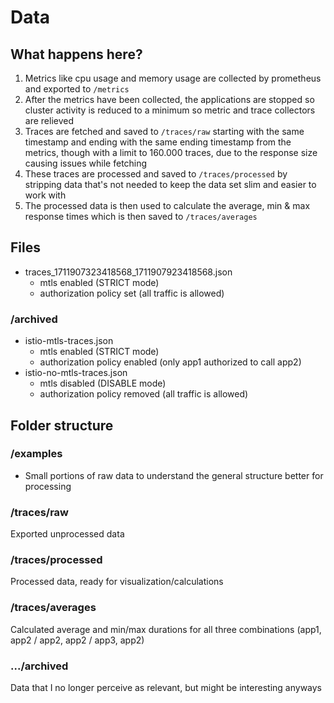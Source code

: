 # Data

## What happens here?

1. Metrics like cpu usage and memory usage are collected by prometheus and exported to `/metrics`
2. After the metrics have been collected, the applications are stopped so cluster activity is reduced to a minimum so metric and trace collectors are relieved
3. Traces are fetched and saved to `/traces/raw` starting with the same timestamp and ending with the same ending timestamp from the metrics, though with a limit to 160.000 traces, due to the response size causing issues while fetching
4. These traces are processed and saved to `/traces/processed` by stripping data that's not needed to keep the data set slim and easier to work with
5. The processed data is then used to calculate the average, min & max response times which is then saved to `/traces/averages`

## Files

* traces_1711907323418568_1711907923418568.json
  * mtls enabled (STRICT mode)
  * authorization policy set (all traffic is allowed)

### /archived

* istio-mtls-traces.json
  * mtls enabled (STRICT mode)
  * authorization policy enabled (only app1 authorized to call app2)
* istio-no-mtls-traces.json
  * mtls disabled (DISABLE mode)
  * authorization policy removed (all traffic is allowed)

## Folder structure

### /examples

* Small portions of raw data to understand the general structure better for processing

### /traces/raw

Exported unprocessed data

### /traces/processed

Processed data, ready for visualization/calculations

### /traces/averages

Calculated average and min/max durations for all three combinations (app1, app2 / app2, app2 / app3, app2)

### .../archived

Data that I no longer perceive as relevant, but might be interesting anyways
